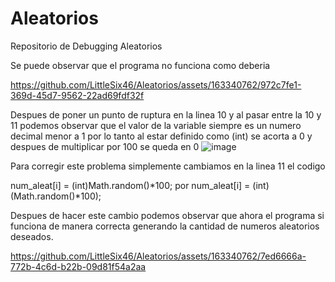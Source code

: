 # Aleatorios
Repositorio de Debugging Aleatorios

Se puede observar que el programa no funciona como deberia

https://github.com/LittleSix46/Aleatorios/assets/163340762/972c7fe1-369d-45d7-9562-22ad69fdf32f

Despues de poner un punto de ruptura en la linea 10 y al pasar entre la 10 y 11 podemos observar que el valor de la variable siempre es un numero decimal menor a 1 por lo tanto al estar definido como (int) se acorta a 0 y despues de multiplicar por 100 se queda en 0
![image](https://github.com/LittleSix46/Aleatorios/assets/163340762/84d254a5-d5f0-42f6-8d9c-6d8fef9c02db)

Para corregir este problema simplemente cambiamos en la linea 11 el codigo

num_aleat[i] = (int)Math.random()*100; por num_aleat[i] = (int)(Math.random()*100);

Despues de hacer este cambio podemos observar que ahora el programa si funciona de manera correcta generando la cantidad de numeros aleatorios deseados.

https://github.com/LittleSix46/Aleatorios/assets/163340762/7ed6666a-772b-4c6d-b22b-09d81f54a2aa

